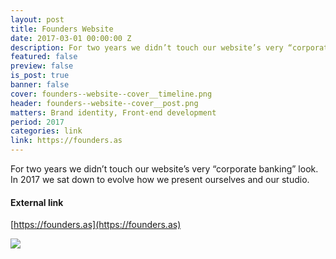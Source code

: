 ```yaml
---
layout: post
title: Founders Website
date: 2017-03-01 00:00:00 Z
description: For two years we didn’t touch our website’s very “corporate banking” look. In 2017 we sat down to evolve how we present ourselves and our studio.
featured: false
preview: false
is_post: true
banner: false
cover: founders--website--cover__timeline.png
header: founders--website--cover__post.png
matters: Brand identity, Front-end development
period: 2017
categories: link
link: https://founders.as
---
```


For two years we didn’t touch our website’s very “corporate banking” look. In 2017 we sat down to evolve how we present ourselves and our studio.

#### External link

[https://founders.as](https://founders.as)

![](../../assets/images/posts/founders--website--content--0.png)
